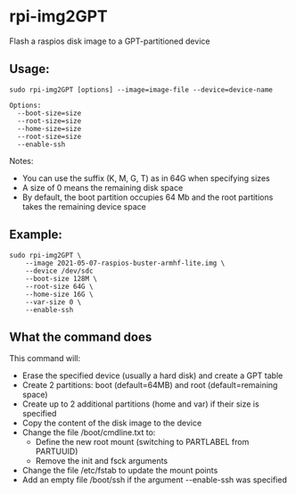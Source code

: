 # rpi-img2GPT
Flash a raspios disk image to a GPT-partitioned device

## Usage:
```
sudo rpi-img2GPT [options] --image=image-file --device=device-name

Options:
  --boot-size=size
  --root-size=size
  --home-size=size
  --root-size=size
  --enable-ssh
```

Notes:
- You can use the suffix (K, M, G, T) as in 64G when specifying sizes
- A size of 0 means the remaining disk space
- By default, the boot partition occupies 64 Mb and the root partitions takes
the remaining device space

## Example:
```
sudo rpi-img2GPT \
	--image 2021-05-07-raspios-buster-armhf-lite.img \
	--device /dev/sdc
	--boot-size 128M \
	--root-size 64G \
	--home-size 16G \
	--var-size 0 \
	--enable-ssh
```

## What the command does
This command will:
- Erase the specified device (usually a hard disk) and create a GPT table
- Create 2 partitions: boot (default=64MB) and root (default=remaining space)
- Create up to 2 additional partitions (home and var) if their size is
 specified
- Copy the content of the disk image to the device
- Change the file /boot/cmdline.txt to:
  - Define the new root mount (switching to PARTLABEL from PARTUUID)
  - Remove the init and fsck arguments
- Change the file /etc/fstab to update the mount points
- Add an empty file /boot/ssh if the argument --enable-ssh was specified
